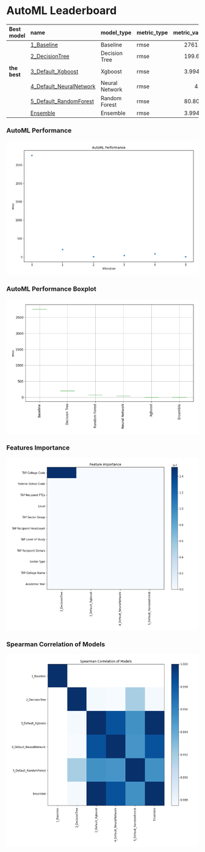 # AutoML Leaderboard

| Best model   | name                                                         | model_type     | metric_type   |   metric_value |   train_time |
|:-------------|:-------------------------------------------------------------|:---------------|:--------------|---------------:|-------------:|
|              | [1_Baseline](1_Baseline/README.md)                           | Baseline       | rmse          |     2761.69    |         2.91 |
|              | [2_DecisionTree](2_DecisionTree/README.md)                   | Decision Tree  | rmse          |      199.661   |        14.27 |
| **the best** | [3_Default_Xgboost](3_Default_Xgboost/README.md)             | Xgboost        | rmse          |        3.99492 |        13.84 |
|              | [4_Default_NeuralNetwork](4_Default_NeuralNetwork/README.md) | Neural Network | rmse          |       43.2     |         2.63 |
|              | [5_Default_RandomForest](5_Default_RandomForest/README.md)   | Random Forest  | rmse          |       80.8048  |        11.04 |
|              | [Ensemble](Ensemble/README.md)                               | Ensemble       | rmse          |        3.99492 |         0.31 |

### AutoML Performance
![AutoML Performance](ldb_performance.png)

### AutoML Performance Boxplot
![AutoML Performance Boxplot](ldb_performance_boxplot.png)

### Features Importance
![features importance across models](features_heatmap.png)



### Spearman Correlation of Models
![models spearman correlation](correlation_heatmap.png)

